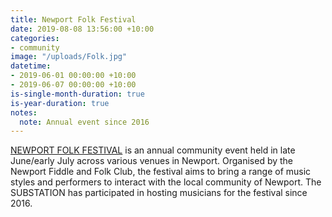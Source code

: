 ```yaml
---
title: Newport Folk Festival
date: 2019-08-08 13:56:00 +10:00
categories:
- community
image: "/uploads/Folk.jpg"
datetime:
- 2019-06-01 00:00:00 +10:00
- 2019-06-07 00:00:00 +10:00
is-single-month-duration: true
is-year-duration: true
notes:
  note: Annual event since 2016
---
```


[NEWPORT FOLK FESTIVAL](http://www.newportfolkfestival.org.au) is an annual community event held in late June/early July across various venues in Newport. Organised by the Newport Fiddle and Folk Club, the festival aims to bring a range of music styles and performers to interact with the local community of Newport. The SUBSTATION has participated in hosting musicians for the festival since 2016.